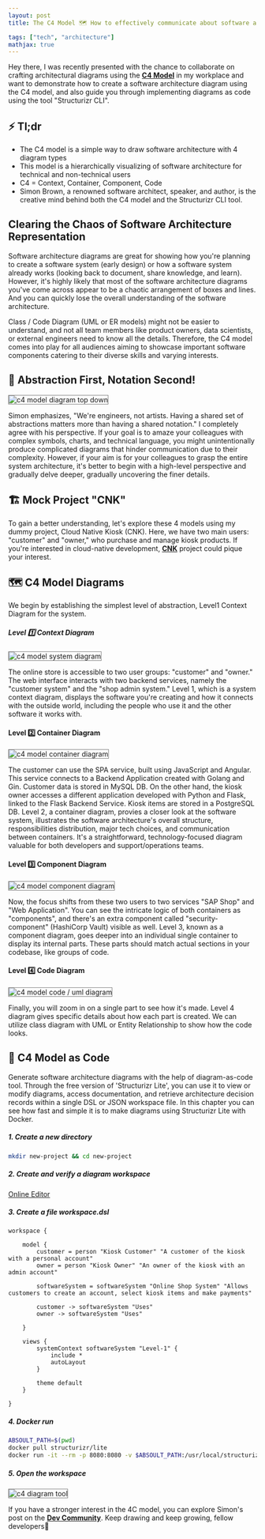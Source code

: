 ```yaml
---
layout: post
title: The C4 Model 🗺️ How to effectively communicate about software architecture

tags: ["tech", "architecture"]
mathjax: true
---
```


Hey there, I was recently presented with the chance to collaborate on crafting architectural diagrams using the <a href="https://c4model.com/" target="_blank"><b>C4 Model</b></a> in my workplace and want to demonstrate how to create a software architecture diagram using the C4 model, and also guide you through implementing diagrams as code using the tool "Structurizr CLI".

## ⚡ Tl;dr
- The C4 model is a simple way to draw software architecture with 4 diagram types
- This model is a hierarchically visualizing of software architecture for technical and non-technical users
- C4 = Context, Container, Component, Code
- Simon Brown, a renowned software architect, speaker, and author, is the creative mind behind both the C4 model and the Structurizr CLI tool.

##  Clearing the Chaos of Software Architecture Representation
Software architecture diagrams are great for showing how you're planning to create a software system (early design) or how a software system already works (looking back to document, share knowledge, and learn). However, it's highly likely that most of the software architecture diagrams you've come across appear to be a chaotic arrangement of boxes and lines. And you can quickly lose the overall understanding of the software architecture. 

Class / Code Diagram (UML or ER models) might not be easier to understand, and not all team members like product owners, data scientists, or external engineers need to know all the details. Therefore, the C4 model comes into play for all audiences aiming to showcase important software components catering to their diverse skills and varying interests.

## 🔎 Abstraction First, Notation Second! 
<img src="/images/post-20230810/4c-model-overview.png" alt="c4 model diagram top down" style="border: 1px solid  gray;">

Simon emphasizes, "We're engineers, not artists. Having a shared set of abstractions matters more than having a shared notation." I completely agree with his perspective. If your goal is to amaze your colleagues with complex symbols, charts, and technical language, you might unintentionally produce complicated diagrams that hinder communication due to their complexity. However, if your aim is for your colleagues to grasp the entire system architecture, it's better to begin with a high-level perspective and gradually delve deeper, gradually uncovering the finer details.

## 🏗️ Mock Project "CNK"
To gain a better understanding, let's explore these 4 models using my dummy project, Cloud Native Kiosk (CNK). Here, we have two main users: "customer" and "owner," who purchase and manage kiosk products. If you're interested in cloud-native development, <a href="https://github.com/yuyatinnefeld/cloud-native-kiosk" target="_blank"><b>CNK</b></a> project could pique your interest.


## 🗺️ C4 Model Diagrams
We begin by establishing the simplest level of abstraction, Level1 Context Diagram for the system.

##### Level 1️⃣ Context Diagram
<img src="/images/post-20230810/level-1-system-context-diagram.png" alt="c4 model system diagram" style="border: 1px solid  gray;">　<br>

The online store is accessible to two user groups: "customer" and "owner." The web interface interacts with two backend services, namely the "customer system" and the "shop admin system." Level 1, which is a system context diagram, displays the software you're creating and how it connects with the outside world, including the people who use it and the other software it works with.

#### Level 2️⃣ Container Diagram
<img src="/images/post-20230810/level-2-container-diagram.png" alt="c4 model container diagram" style="border: 1px solid  gray;">　<br>

The customer can use the SPA service, built using JavaScript and Angular. This service connects to a Backend Application created with Golang and Gin. Customer data is stored in MySQL DB. On the other hand, the kiosk owner accesses a different application developed with Python and Flask, linked to the Flask Backend Service. Kiosk items are stored in a PostgreSQL DB. Level 2, a container diagram, provies a closer look at the software system, illustrates the software architecture's overall structure, responsibilities distribution, major tech choices, and communication between containers. It's a straightforward, technology-focused diagram valuable for both developers and support/operations teams.

#### Level 3️⃣ Component Diagram
<img src="/images/post-20230810/level-3-component-diagram.png" alt="c4 model component diagram" style="border: 1px solid  gray;">　<br>

Now, the focus shifts from these two users to two services "SAP Shop" and "Web Application". You can see the intricate logic of both containers as "components", and there's an extra component called "security-component" (HashiCorp Vault) visible as well. Level 3, known as a component diagram, goes deeper into an individual single container to display its internal parts. These parts should match actual sections in your codebase, like groups of code.


#### Level 4️⃣ Code Diagram
<img src="/images/post-20230810/level-4-code-diagram.png" alt="c4 model code / uml diagram" style="border: 1px solid  gray;">　<br>

Finally, you will zoom in on a single part to see how it's made. Level 4 diagram gives specific details about how each part is created. We can utilize class diagram with UML or Entity Relationship to show how the code looks.


## 🚀 C4 Model as Code
Generate software architecture diagrams with the help of diagram-as-code tool. Through the free version of 'Structurizr Lite', you can use it to view or modify diagrams, access documentation, and retrieve architecture decision records within a single DSL or JSON workspace file. In this chapter you can see how fast and simple it is to make diagrams using Structurizr Lite with Docker. 

##### 1. Create a new directory
```bash
mkdir new-project && cd new-project
```

##### 2. Create and verify a diagram workspace

[Online Editor](https://structurizr.com/dsl)

##### 3. Create a file workspace.dsl

```
workspace {

    model {
        customer = person "Kiosk Customer" "A customer of the kiosk with a personal account"
        owner = person "Kiosk Owner" "An owner of the kiosk with an admin account"

        softwareSystem = softwareSystem "Online Shop System" "Allows customers to create an account, select kiosk items and make payments"

        customer -> softwareSystem "Uses"
        owner -> softwareSystem "Uses"

    }

    views {
        systemContext softwareSystem "Level-1" {
            include *
            autoLayout
        }

        theme default
    }

}
```

##### 4. Docker run

```bash
ABSOULT_PATH=$(pwd)
docker pull structurizr/lite
docker run -it --rm -p 8080:8080 -v $ABSOULT_PATH:/usr/local/structurizr structurizr/lite
```

##### 5. Open the workspace
<img src="/images/post-20230810/structurizr.png" alt="c4 diagram tool" style="border: 1px solid  gray;">

If you have a stronger interest in the 4C model, you can explore Simon's post on the <a href="https://dev.to/simonbrown" target="_blank"><b>Dev Community</b></a>. Keep drawing and keep growing, fellow developers🚀